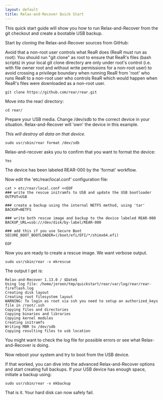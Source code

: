 ```yaml
---
layout: default
title: Relax-and-Recover Quick Start
---
```


This quick start guide will show you how to run Relax-and-Recover from the git
checkout and create a bootable USB backup.


Start by cloning the Relax-and-Recover sources from GitHub:

Avoid that a non-root user controls what ReaR does (ReaR must run as root):
You should run "git clone" as root to ensure that ReaR's files (bash scripts)
in your local git clone directory are only under root's control
(i.e. with file owner root and without write permissions for a non-root user)
to avoid crossing a privilege boundary when running ReaR
from 'root' who runs ReaR to a non-root user who controls ReaR
which would happen when ReaR's files were downloaded as a non-root user.

    git clone https://github.com/rear/rear.git

Move into the rear/ directory:

    cd rear/

Prepare your USB media. Change /dev/sdb to the correct device in your situation.
Relax-and-Recover will 'own' the device in this example.

*This will destroy all data on that device.*

    sudo usr/sbin/rear format /dev/sdb

Relax-and-recover asks you to confirm that you want to format the device:

    Yes

The device has been labeled REAR-000 by the 'format' workflow.

Now edit the 'etc/rear/local.conf' configuration file:

    cat > etc/rear/local.conf <<EOF
    ### write the rescue initramfs to USB and update the USB bootloader
    OUTPUT=USB

    ### create a backup using the internal NETFS method, using 'tar'
    BACKUP=NETFS

    ### write both rescue image and backup to the device labeled REAR-000
    BACKUP_URL=usb:///dev/disk/by-label/REAR-000

    ### add this if you use Secure Boot
    SECURE_BOOT_BOOTLOADER=(/boot/efi/EFI/*/shimx64.efi)
    
    EOF

Now you are ready to create a rescue image. We want verbose output.

    sudo usr/sbin/rear -v mkrescue

The output I get is:

    Relax-and-Recover 1.13.0 / $Date$
    Using log file: /home/jeroen/tmp/quickstart/rear/var/log/rear/rear-fireflash.log
    Creating disk layout
    Creating root filesystem layout
    WARNING: To login as root via ssh you need to setup an authorized_keys file in /root/.ssh
    Copying files and directories
    Copying binaries and libraries
    Copying kernel modules
    Creating initramfs
    Writing MBR to /dev/sdb
    Copying resulting files to usb location

You might want to check the log file for possible errors or see what
Relax-and-Recover is doing.

Now reboot your system and try to boot from the USB device.

If that worked, you can dive into the advanced Relax-and-Recover options and
start creating full backups. If your USB device has enough space, initiate a
backup using:

    sudo usr/sbin/rear -v mkbackup

That is it. Your hard disk can now safely fail.
